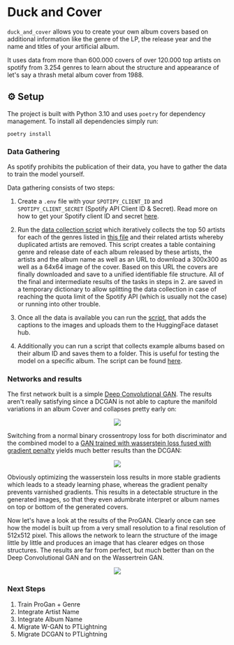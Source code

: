 # **Duck and Cover**

`duck_and_cover` allows you to create your own album covers based on additional information like the genre of the LP, the release year and the name and titles of your artificial album.

It uses data from more than 600.000 covers of over 120.000 top artists on spotify from 3.254 genres to learn about the structure and appearance of let's say a thrash metal album cover from 1988.

## ⚙️ Setup

The project is built with Python 3.10 and uses `poetry` for dependency management. To install all dependencies simply run:

```shell
poetry install
```

### Data Gathering

As spotify prohibits the publication of their data, you have to gather the data to train the model yourself.

Data gathering consists of two steps:

1. Create a `.env` file with your `SPOTIPY_CLIENT_ID` and
   `SPOTIPY_CLIENT_SECRET` (Spotify API Client ID & Secret). Read more on
   how to get your Spotify client ID and secret [here](https://developer.spotify.com/documentation/general/guides/app-settings/).
  
2. Run the [data collection script](data_collection/collect_artist_data.py) which iteratively collects the top 50 artists for each of the genres listed in [this file](data/genres.txt) and their related artists whereby duplicated artists are removed. This script creates a table containing genre and release date of each album released by these artists, the artists and the album name as well as an URL to download a 300x300 as well as a 64x64 image of the cover. Based on this URL the covers are finally downloaded and save to a unified identifiable file structure. All of the final and intermediate results of the tasks in steps in 2. are saved in a temporary dictionary to allow splitting the data collection in case of reaching the quota limit of the Spotify API (which is usually not the case) or running into other trouble.

3. Once all the data is available you can run the [script](data_collection/add_caption_and_upload_to_hf.py), that adds the captions to the images and uploads them to the HuggingFace dataset hub.

4. Additionally you can run a script that collects example albums based on their album ID and saves them to a folder. This is useful for testing the model on a specific album. The script can be found [here](data_collection/collect_example_albums.py).

### Networks and results

The first network built is a simple [Deep Convolutional GAN](https://arxiv.org/pdf/1511.06434.pdf). The results aren't really satisfying since a DCGAN is not able to capture
the manifold variations in an album Cover and collapses pretty early on:

<div align="center">
  <img src="img/learning_progress_gan.gif">
</div>

Switching from a normal binary crossentropy loss for both discriminator and
the combined model to a [GAN trained with wasserstein loss fused with
gradient penalty](https://arxiv.org/pdf/1704.00028.pdf) yields much better results than the DCGAN:

<div align="center">
  <img src="img/learning_progress_wgan.gif">
</div>

Obviously optimizing the wasserstein loss results in more stable gradients which leads to a steady learning phase, whereas the gradient penalty prevents varnished gradients. This results in a detectable structure in the generated images, so that they even adumbrate interpret or album names on top or bottom of the generated covers.

Now let's have a look at the results of the ProGAN. Clearly once can see how the model is built up from a very small resolution to a final resolution of 512x512 pixel. This allows the network to learn the structure of the image little by little and produces an image that has clearer edges on those structures. The results are far from perfect, but much better than on the Deep Convolutional GAN and on the Wassertrein GAN.

<div align="center">
  <img src="img/learning_progress_progan.gif">
</div>

### Next Steps

1. Train ProGan + Genre
2. Integrate Artist Name
3. Integrate Album Name
4. Migrate W-GAN to PTLightning
5. Migrate DCGAN to PTLightning
